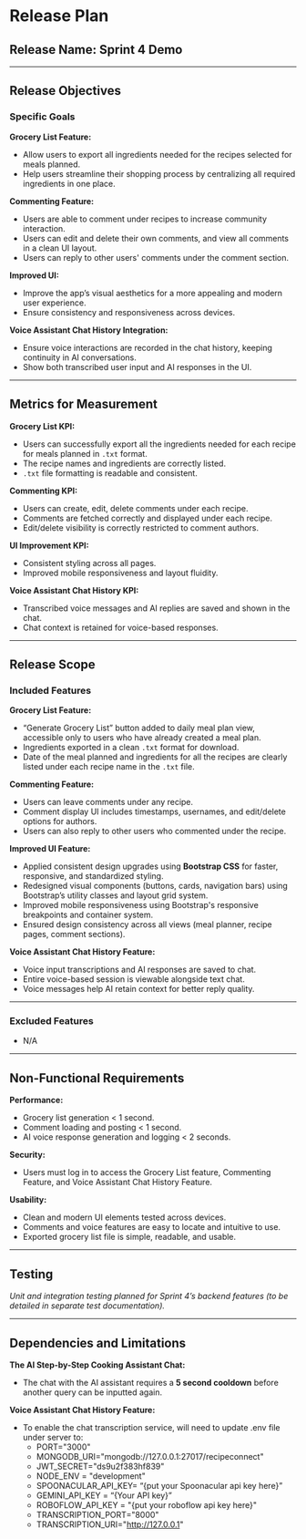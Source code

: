 # Release Plan

## Release Name: Sprint 4 Demo

---

## Release Objectives

### Specific Goals

**Grocery List Feature:**  
- Allow users to export all ingredients needed for the recipes selected for meals planned.  
- Help users streamline their shopping process by centralizing all required ingredients in one place.  

**Commenting Feature:**  
- Users are able to comment under recipes to increase community interaction.  
- Users can edit and delete their own comments, and view all comments in a clean UI layout.  
- Users can reply to other users' comments under the comment section.  

**Improved UI:**  
- Improve the app’s visual aesthetics for a more appealing and modern user experience.  
- Ensure consistency and responsiveness across devices.  

**Voice Assistant Chat History Integration:**  
- Ensure voice interactions are recorded in the chat history, keeping continuity in AI conversations.  
- Show both transcribed user input and AI responses in the UI.  

---

## Metrics for Measurement

**Grocery List KPI:**  
- Users can successfully export all the ingredients needed for each recipe for meals planned in `.txt` format.  
- The recipe names and ingredients are correctly listed.  
- `.txt` file formatting is readable and consistent.  

**Commenting KPI:**  
- Users can create, edit, delete comments under each recipe.  
- Comments are fetched correctly and displayed under each recipe.  
- Edit/delete visibility is correctly restricted to comment authors.  

**UI Improvement KPI:**  
- Consistent styling across all pages.  
- Improved mobile responsiveness and layout fluidity.  

**Voice Assistant Chat History KPI:**  
- Transcribed voice messages and AI replies are saved and shown in the chat.  
- Chat context is retained for voice-based responses.  

---

## Release Scope

### Included Features

**Grocery List Feature:**  
- “Generate Grocery List” button added to daily meal plan view, accessible only to users who have already created a meal plan.  
- Ingredients exported in a clean `.txt` format for download.  
- Date of the meal planned and ingredients for all the recipes are clearly listed under each recipe name in the `.txt` file.  

**Commenting Feature:**  
- Users can leave comments under any recipe.  
- Comment display UI includes timestamps, usernames, and edit/delete options for authors.  
- Users can also reply to other users who commented under the recipe.  

**Improved UI Feature:**  
- Applied consistent design upgrades using **Bootstrap CSS** for faster, responsive, and standardized styling.  
- Redesigned visual components (buttons, cards, navigation bars) using Bootstrap’s utility classes and layout grid system.  
- Improved mobile responsiveness using Bootstrap's responsive breakpoints and container system.  
- Ensured design consistency across all views (meal planner, recipe pages, comment sections).  

**Voice Assistant Chat History Feature:**  
- Voice input transcriptions and AI responses are saved to chat.  
- Entire voice-based session is viewable alongside text chat.  
- Voice messages help AI retain context for better reply quality.  

---

### Excluded Features

- N/A

---

## Non-Functional Requirements

**Performance:**  
- Grocery list generation < 1 second.  
- Comment loading and posting < 1 second.  
- AI voice response generation and logging < 2 seconds.  

**Security:**  
- Users must log in to access the Grocery List feature, Commenting Feature, and Voice Assistant Chat History Feature.  

**Usability:**  
- Clean and modern UI elements tested across devices.  
- Comments and voice features are easy to locate and intuitive to use.  
- Exported grocery list file is simple, readable, and usable.  

---

## Testing

_Unit and integration testing planned for Sprint 4’s backend features (to be detailed in separate test documentation)._

---

## Dependencies and Limitations

**The AI Step-by-Step Cooking Assistant Chat:**  
- The chat with the AI assistant requires a **5 second cooldown** before another query can be inputted again.

**Voice Assistant Chat History Feature:**
  - To enable the chat transcription service, will need to update .env file under server to:
    - PORT="3000"
    - MONGODB_URI="mongodb://127.0.0.1:27017/recipeconnect"
    - JWT_SECRET="ds9u2f383hf839"
    - NODE_ENV = "development"
    - SPOONACULAR_API_KEY= “{put your Spoonacular api key here}”
    - GEMINI_API_KEY = “{Your API key}”
    - ROBOFLOW_API_KEY = "{put your roboflow api key here}"
    - TRANSCRIPTION_PORT="8000"
    - TRANSCRIPTION_URI="http://127.0.0.1"

